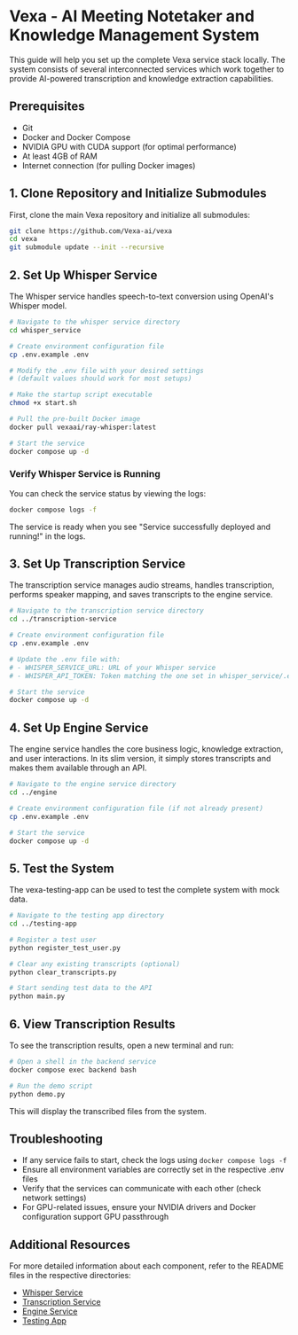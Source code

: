 # Vexa - AI Meeting Notetaker and Knowledge Management System

This guide will help you set up the complete Vexa service stack locally. The system consists of several interconnected services which work together to provide AI-powered transcription and knowledge extraction capabilities.

## Prerequisites

- Git
- Docker and Docker Compose
- NVIDIA GPU with CUDA support (for optimal performance)
- At least 4GB of RAM
- Internet connection (for pulling Docker images)

## 1. Clone Repository and Initialize Submodules

First, clone the main Vexa repository and initialize all submodules:

```bash
git clone https://github.com/Vexa-ai/vexa
cd vexa
git submodule update --init --recursive
```

## 2. Set Up Whisper Service

The Whisper service handles speech-to-text conversion using OpenAI's Whisper model.

```bash
# Navigate to the whisper service directory
cd whisper_service

# Create environment configuration file
cp .env.example .env

# Modify the .env file with your desired settings
# (default values should work for most setups)

# Make the startup script executable
chmod +x start.sh

# Pull the pre-built Docker image
docker pull vexaai/ray-whisper:latest

# Start the service
docker compose up -d
```

### Verify Whisper Service is Running

You can check the service status by viewing the logs:

```bash
docker compose logs -f
```

The service is ready when you see "Service successfully deployed and running!" in the logs.

## 3. Set Up Transcription Service

The transcription service manages audio streams, handles transcription, performs speaker mapping, and saves transcripts to the engine service.

```bash
# Navigate to the transcription service directory
cd ../transcription-service

# Create environment configuration file
cp .env.example .env

# Update the .env file with:
# - WHISPER_SERVICE_URL: URL of your Whisper service
# - WHISPER_API_TOKEN: Token matching the one set in whisper_service/.env

# Start the service
docker compose up -d
```

## 4. Set Up Engine Service

The engine service handles the core business logic, knowledge extraction, and user interactions. In its slim version, it simply stores transcripts and makes them available through an API.

```bash
# Navigate to the engine service directory
cd ../engine

# Create environment configuration file (if not already present)
cp .env.example .env

# Start the service
docker compose up -d
```

## 5. Test the System

The vexa-testing-app can be used to test the complete system with mock data.

```bash
# Navigate to the testing app directory
cd ../testing-app

# Register a test user
python register_test_user.py

# Clear any existing transcripts (optional)
python clear_transcripts.py

# Start sending test data to the API
python main.py
```

## 6. View Transcription Results

To see the transcription results, open a new terminal and run:

```bash
# Open a shell in the backend service
docker compose exec backend bash

# Run the demo script
python demo.py
```

This will display the transcribed files from the system.

## Troubleshooting

- If any service fails to start, check the logs using `docker compose logs -f`
- Ensure all environment variables are correctly set in the respective .env files
- Verify that the services can communicate with each other (check network settings)
- For GPU-related issues, ensure your NVIDIA drivers and Docker configuration support GPU passthrough

## Additional Resources

For more detailed information about each component, refer to the README files in the respective directories:

- [Whisper Service](whisper_service/README.md)
- [Transcription Service](vexa-transcription-service/README.md)
- [Engine Service](vexa-engine/README.md)
- [Testing App](vexa-testing-app/README.md)








